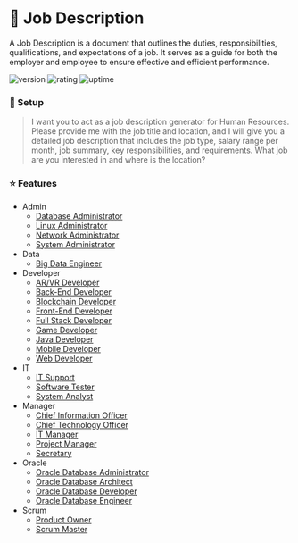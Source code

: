 # 🎉 Job Description

A Job Description is a document that outlines the duties, responsibilities, qualifications, and expectations of a job. It serves as a guide for both the employer and employee to ensure effective and efficient performance.

![version](https://img.shields.io/badge/version-1.0-blue)
![rating](https://img.shields.io/badge/rating-★★★★★-yellow)
![uptime](https://img.shields.io/badge/uptime-100%25-brightgreen)

### 🚀 Setup

> I want you to act as a job description generator for Human Resources. Please provide me with the job title and location, and I will give you a detailed job description that includes the job type, salary range per month, job summary, key responsibilities, and requirements. What job are you interested in and where is the location?

### ⭐ Features

- Admin
  - [Database Administrator](https://github.com/natthasath/job-description/blob/main/Admin/Database-Administrator.md)
  - [Linux Administrator](https://github.com/natthasath/job-description/blob/main/Admin/Linux-Administrator.md)
  - [Network Administrator](https://github.com/natthasath/job-description/blob/main/Admin/Network-Administrator.md)
  - [System Administrator](https://github.com/natthasath/job-description/blob/main/Admin/System-Administrator.md)
- Data
  - [Big Data Engineer](https://github.com/natthasath/job-description/blob/main/Data/Big-Data-Engineer.md)
- Developer
  - [AR/VR Developer](https://github.com/natthasath/job-description/blob/main/Developer/AR-VR-Developer.md)
  - [Back-End Developer](https://github.com/natthasath/job-description/blob/main/Developer/Back-End-Developer.md)
  - [Blockchain Developer](https://github.com/natthasath/job-description/blob/main/Developer/Blockchain-Developer.md)
  - [Front-End Developer](https://github.com/natthasath/job-description/blob/main/Developer/Front-End-Developer.md)
  - [Full Stack Developer](https://github.com/natthasath/job-description/blob/main/Developer/Full-Stack-Developer.md)
  - [Game Developer](https://github.com/natthasath/job-description/blob/main/Developer/Game-Developer.md)
  - [Java Developer](https://github.com/natthasath/job-description/blob/main/Developer/Java-Developer.md)
  - [Mobile Developer](https://github.com/natthasath/job-description/blob/main/Developer/Mobile-Developer.md)
  - [Web Developer](https://github.com/natthasath/job-description/blob/main/Developer/Web-Developer.md)
- IT
  - [IT Support](https://github.com/natthasath/job-description/blob/main/IT/IT-Support.md)
  - [Software Tester](https://github.com/natthasath/job-description/blob/main/IT/Software-Tester.md)
  - [System Analyst](https://github.com/natthasath/job-description/blob/main/IT/System-Analyst.md)
- Manager
  - [Chief Information Officer](https://github.com/natthasath/job-description/blob/main/Manager/Chief-Information-Officer.md)
  - [Chief Technology Officer](https://github.com/natthasath/job-description/blob/main/Manager/Chief-Technology-Officer.md)
  - [IT Manager](https://github.com/natthasath/job-description/blob/main/Manager/IT-Manager.md)
  - [Project Manager](https://github.com/natthasath/job-description/blob/main/Manager/Project-Manager.md)
  - [Secretary](https://github.com/natthasath/job-description/blob/main/Manager/Secretary.md)
- Oracle
  - [Oracle Database Administrator](https://github.com/natthasath/job-description/blob/main/Oracle/Oracle-Database-Administrator.md)
  - [Oracle Database Architect](https://github.com/natthasath/job-description/blob/main/Oracle/Oracle-Database-Architect.md)
  - [Oracle Database Developer](https://github.com/natthasath/job-description/blob/main/Oracle/Oracle-Database-Developer.md)
  - [Oracle Database Engineer](https://github.com/natthasath/job-description/blob/main/Oracle/Oracle-Database-Engineer.md)
- Scrum
  - [Product Owner](https://github.com/natthasath/job-description/blob/main/Scrum/Product-Owner.md)
  - [Scrum Master](https://github.com/natthasath/job-description/blob/main/Scrum/Scrum-Master.md)